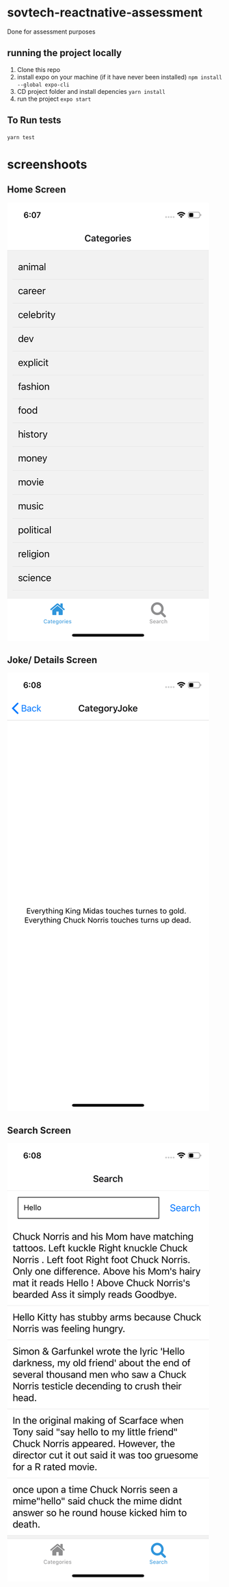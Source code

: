 # sovtech-reactnative-assessment
Done for assessment purposes

## running the project locally 
1. Clone this repo
2. install expo on your machine (if it have never been installed) `npm install --global expo-cli`
3. CD project folder and install depencies `yarn install`
4. run the project `expo start`

## To Run tests
`yarn test`

# screenshoots
## Home Screen
![Home](/screenshots/home.png)

## Joke/ Details Screen
![Joke](/screenshots/details.png)

## Search Screen
![Search](/screenshots/search2.png)